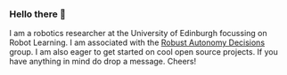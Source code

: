 ### Hello there 👋

I am a robotics researcher at the University of Edinburgh focussing on Robot Learning. I am associated with the [Robust Autonomy Decisions](https://rad.inf.ed.ac.uk/) group. I am also eager to get started on cool open source projects. If you have anything in mind do drop a message. Cheers!

<!--
**Kzernobog/Kzernobog** is a ✨ _special_ ✨ repository because its `README.md` (this file) appears on your GitHub profile.

Here are some ideas to get you started:

- 🔭 I’m currently working on ...
- 🌱 I’m currently learning ...
- 👯 I’m looking to collaborate on ...
- 🤔 I’m looking for help with ...
- 💬 Ask me about ...
- 📫 How to reach me: ...
- 😄 Pronouns: ...
- ⚡ Fun fact: ...
-->
